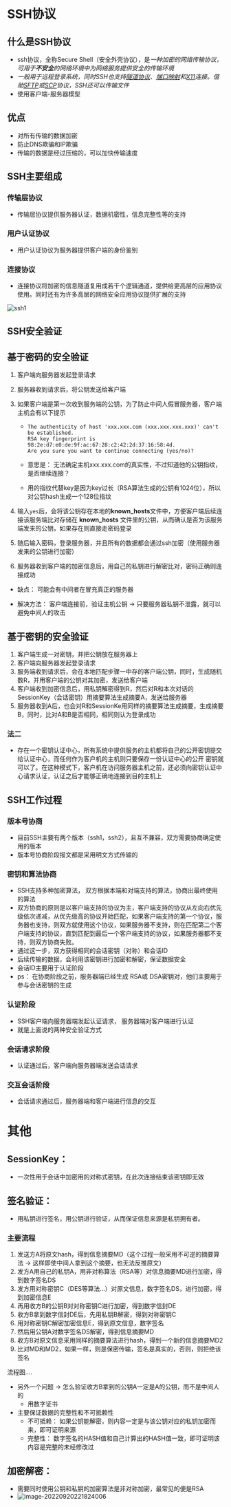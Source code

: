 # SSH协议

## 什么是SSH协议

- ssh协议，全称Secure Shell（安全外壳协议），是*一种加密的网络传输协议，可用于**不安全**的网络环境中为网络服务提供安全的传输环境*
- *一般用于远程登录系统，同时SSH也支持[隧道协议](https://zh.m.wikipedia.org/wiki/隧道协议)、[端口映射](https://zh.m.wikipedia.org/wiki/端口映射)和[X11](https://zh.m.wikipedia.org/wiki/X_Window系統)连接。借助[SFTP](https://zh.m.wikipedia.org/wiki/SSH文件传输协议)或[SCP](https://zh.m.wikipedia.org/wiki/安全复制)协议，SSH还可以传输文件*
- 使用客户端-服务器模型

## 优点

- 对所有传输的数据加密
- 防止DNS欺骗和IP欺骗
- 传输的数据是经过压缩的，可以加快传输速度

## SSH主要组成

### 传输层协议

- 传输层协议提供服务器认证，数据机密性，信息完整性等的支持

### 用户认证协议

- 用户认证协议为服务器提供客户端的身份鉴别

### 连接协议

- 连接协议将加密的信息隧道复用成若干个逻辑通道，提供给更高层的应用协议使用。同时还有为许多高层的网络安全应用协议提供扩展的支持

![ssh1](https://cdn.staticaly.com/gh/glows777/image-hosting@main/杂/ssh1.6gfagixj5xs0.webp)

## SSH安全验证

## 基于密码的安全验证

1. 客户端向服务器发起登录请求

2. 服务器收到请求后，将公钥发送给客户端

3. 如果客户端是第一次收到服务端的公钥，为了防止中间人假冒服务器，客户端主机会有以下提示

   - ```shell
     The authenticity of host 'xxx.xxx.com (xxx.xxx.xxx.xxx)' can't be established.
     RSA key fingerprint is 98:2e:d7:e0:de:9f:ac:67:28:c2:42:2d:37:16:58:4d.
     Are you sure you want to continue connecting (yes/no)? 
     ```

   - 意思是： 无法确定主机xxx.xxx.com的真实性，不过知道他的公钥指纹，是否继续连接？

   - 用的指纹代替key是因为key过长（RSA算法生成的公钥有1024位），所以对公钥hash生成一个128位指纹

4. 输入`yes`后，会将该公钥存在本地的**known_hosts**文件中，方便客户端后续连接该服务端比对存储在 **known_hosts** 文件里的公钥，从而确认是否为该服务端发来的公钥，如果存在则直接走密码登录

5. 随后输入密码，登录服务器，并且所有的数据都会通过ssh加密（使用服务器发来的公钥进行加密）

6. 服务器收到客户端的加密信息后，用自己的私钥进行解密比对，密码正确则连接成功

- 缺点： 可能会有中间者在冒充真正的服务器

- 解决方法： 客户端连接前，验证主机公钥 -> 只要服务器私钥不泄露，就可以避免中间人的攻击

## 基于密钥的安全验证

1. 客户端生成一对密钥，并把公钥放在服务器上
2. 客户端向服务器发起登录请求
3. 服务端收到请求后，会在本地匹配步骤一中存的客户端公钥，同时，生成随机数R，并用客户端的公钥对其加密，发送给客户端
4. 客户端收到加密信息后，用私钥解密得到R，然后对R和本次对话的SessionKey（会话密钥）用摘要算法生成摘要A，发送给服务器
5. 服务器收到A后，也会对R和SessionKe用同样的摘要算法生成摘要，生成摘要B，同时，比对A和B是否相同，相同则认为登录成功

### 法二

- 存在一个密钥认证中心，所有系统中提供服务的主机都将自己的公开密钥提交给认证中心，而任何作为客户机的主机则只要保存一份认证中心的公开 密钥就可以了。在这种模式下，客户机在访问服务器主机之前，还必须向密钥认证中心请求认证，认证之后才能够正确地连接到目的主机上

## SSH工作过程

### 版本号协商

- 目前SSH主要有两个版本（ssh1，ssh2），且互不兼容，双方需要协商确定使用的版本
-  版本号协商阶段报文都是采用明文方式传输的

### 密钥和算法协商

- SSH支持多种加密算法， 双方根据本端和对端支持的算法，协商出最终使用的算法
- 双方协商的原则是以客户端支持的协议为主，客户端支持的协议从左向右优先级依次递减，从优先级高的协议开始匹配，如果客户端支持的第一个协议，服务器也支持，则双方就使用这个协议，如果服务器不支持，则在匹配第二个客户端支持的协议，直到匹配到最后一个客户端支持的协议，如果服务器都不支持，则双方协商失败。
- 通过这一步，双方获得相同的会话密钥（对称）和会话ID
- 后续传输的数据，会利用该密钥进行加密和解密，保证数据安全
- 会话ID主要用于认证阶段
- ps： 在协商阶段之前，服务器端已经生成 RSA或 DSA密钥对，他们主要用于参与会话密钥的生成

### 认证阶段

- SSH客户端向服务器端发起认证请求， 服务器端对客户端进行认证
- 就是上面说的两种安全验证方式

### 会话请求阶段

- 认证通过后，客户端向服务器端发送会话请求

### 交互会话阶段

- 会话请求通过后，服务器端和客户端进行信息的交互

# 其他

## SessionKey：

- 一次性用于会话中加密用的对称式密钥，在此次连接结束该密钥即无效

## 签名验证：

- 用私钥进行签名，用公钥进行验证，从而保证信息来源是私钥拥有者。

### 主要流程

1. 发送方A将原文hash，得到信息摘要MD（这个过程一般采用不可逆的摘要算法 -> 这样即使中间人拿到这个摘要，也无法反推原文）
2. 发方A用自己的私钥A，用非对称算法（RSA等）对信息摘要MD进行加密，得到数字签名DS
3. 发方用对称密钥C（DES等算法...）对原文信息，数字签名DS，进行加密，得到加密信息E
4. 再用收方B的公钥B对对称密钥C进行加密，得到数字信封DE
5. 收方B拿到数字信封DE后，先用私钥B解密，得到对称密钥C
6. 用对称密钥C解密加密信息E，得到原文信息，数字签名
7. 然后用公钥A对数字签名DS解密，得到信息摘要MD
8. 收方B对原文信息采用同样的摘要算法进行hash，得到一个新的信息摘要MD2
9. 比对MD和MD2，如果一样，则是保密传输，签名是真实的，否则，则拒绝该签名

流程图....

- 另外一个问题 -> 怎么验证收方B拿到的公钥A一定是A的公钥，而不是中间人的
  - 用数字证书
- 主要保证数据的完整性和不可抵赖性
  - 不可抵赖： 如果公钥能解密，则内容一定是与该公钥对应的私钥加密而来，即可证明来源
  - 完整性： 数字签名的HASH值和自己计算出的HASH值一致，即可证明该内容是完整的未经修改过

## 加密解密：

- 需要同时使用公钥和私钥的加密算法是非对称加密，最常见的便是RSA
- ![image-20220920221824006](C:\Users\Lenovo\AppData\Roaming\Typora\typora-user-images\image-20220920221824006.png)




